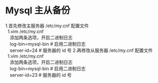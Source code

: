 # Mysql 主从备份
1.首先修改主服务器 /etc/my.cnf 配置文件<br>
&ensp;1.vim /etc/my.cnf<br>
&ensp;&ensp;添加两条选项，开启二进制日志<br>
&ensp;&ensp;log-bin=mysql-bin # 启用二进制日志<br>
&ensp;&ensp;server-id=24 # 服务器的 id 号
2.再修改从服务器 /etc/my.cnf 配置文件<br>
&ensp;1.vim /etc/my.cnf<br>
&ensp;&ensp;添加两条选项，开启二进制日志<br>
&ensp;&ensp;log-bin=mysql-bin # 启用二进制日志<br>
&ensp;&ensp;server-id=23 # 服务器的 id 号
